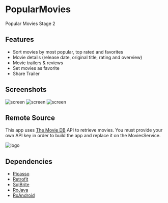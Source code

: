 # PopularMovies
Popular Movies Stage 2

## Features
* Sort movies by most popular, top rated and favorites
* Movie details (release date, original title, rating and overview)
* Movie trailers & reviews
* Set movies as favorite
* Share Trailer

## Screenshots
![screen](../master/art/phone_list.jpg)
![screen](../master/art/phone_detail.jpg)
![screen](../master/art/tablet_detail_lanscape.jpg)

## Remote Source

This app uses [The Movie DB](https://www.themoviedb.org/documentation/api?language=es) API to retrieve movies.
You must provide your own API key in order to build the app and replace it on the MoviesService.

![logo](https://www.themoviedb.org/assets/static_cache/41bdcf10bbf6f84c0fc73f27b2180b95/images/v4/logos/91x81.png)

## Dependencies

* [Picasso](http://square.github.io/picasso/) 
* [Retrofit](http://square.github.io/retrofit/) 
* [SqlBrite](https://github.com/square/sqlbrite)
* [RxJava](https://github.com/ReactiveX/RxJava)
* [RxAndroid](https://github.com/ReactiveX/RxAndroid)
